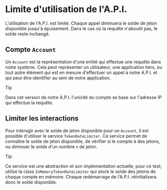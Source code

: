 # Limite d'utilisation de l'A.P.I.

L'utilisation de l'A.P.I. est limité. Chaque appel diminuera le solde de jeton disponible jusqu'à épuisement.
Dans le cas où la requête n'aboutit pas, le solde reste inchangé.

## Compte `Account`

Un `Account` est la représentation d'une entité qui effectue une requête dans notre système. Cela peut représenter un
utilisateur,
une application tiers, ou tout autre élément qui est en mesure d'effectuer un appel à notre A.P.I. et qui peut être
identifier au sein de notre application.

> [!TIP]
> Dans cet version de notre A.P.I. l'unicité du compte se base sur l'adresse IP qui effectue la requête.

## Limiter les interactions

Pour interagir avec le solde de jeton disponible pour un `Account`, il est possible d'utiliser le
service `TokenRateLimiter`.
Ce service permet de connaitre le solde de jeton disponible, de vérifier si le compte à des jetons, ou diminuer le solde
d'un nombre `n` de jeton.

> [!TIP]
> Ce service est une abstraction et son implementation actuelle, pour ce test; utilise la
> class `InMemoryTokenRateLimiter` qui stock
> le solde des jetons de chaque compte en mémoire. Chaque redémarrage de l'A.P.I. réinitialisera donc le solde
> disponible.
